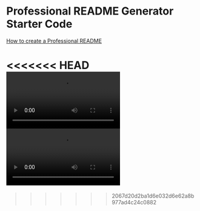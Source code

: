 # Professional README Generator Starter Code

[How to create a Professional README](https://coding-boot-camp.github.io/full-stack/github/professional-readme-guide)

<<<<<<< HEAD
![Part 2 of video](./assets/Part1.webm)
![Part 2 of video](./assets/Part2.webm)
=======

>>>>>>> 2067d20d2ba1d6e032d6e62a8b977ad4c24c0882
